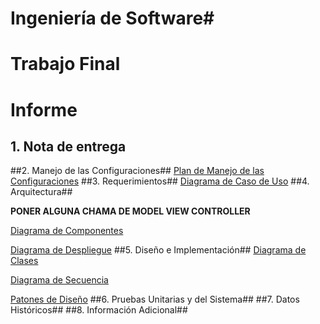 # Ingeniería de Software#
# Trabajo Final #
# Informe #
## 1. Nota de entrega  ##
##2. Manejo de las Configuraciones##
[Plan de Manejo de las Configuraciones](http://facebook.com "facebook")
##3. Requerimientos##
[Diagrama de Caso de Uso](http://facebook.com "facebook")
 ##4. Arquitectura##

**PONER ALGUNA CHAMA DE MODEL VIEW CONTROLLER**

[Diagrama de Componentes](http://facebook.com "facebook")

[Diagrama de Despliegue](http://facebook.com "facebook")
##5. Diseño e Implementación##
[Diagrama de Clases](http://facebook.com "facebook")

[Diagrama de Secuencia](http://facebook.com "facebook")

[Patones de Diseño](http://facebook.com "facebook")
##6. Pruebas Unitarias y del Sistema##
##7. Datos Históricos##
##8. Información Adicional##

